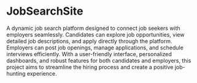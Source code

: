 # JobSearchSite

A dynamic job search platform designed to connect job seekers with employers seamlessly. Candidates can explore job opportunities, view detailed job descriptions, and apply directly through the platform. Employers can post job openings, manage applications, and schedule interviews efficiently. With a user-friendly interface, personalized dashboards, and robust features for both candidates and employers, this project aims to streamline the hiring process and create a positive job-hunting experience.
